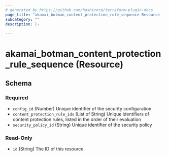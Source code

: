```yaml
---
# generated by https://github.com/hashicorp/terraform-plugin-docs
page_title: "akamai_botman_content_protection_rule_sequence Resource - akamai"
subcategory: ""
description: |-
  
---
```


# akamai_botman_content_protection_rule_sequence (Resource)





<!-- schema generated by tfplugindocs -->
## Schema

### Required

- `config_id` (Number) Unique identifier of the security configuration
- `content_protection_rule_ids` (List of String) Unique identifiers of content protection rules, listed in the order of their evaluation
- `security_policy_id` (String) Unique identifier of the security policy

### Read-Only

- `id` (String) The ID of this resource.

